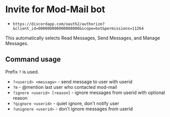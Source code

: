 # Invite for Mod-Mail bot
* `https://discordapp.com/oauth2/authorize?&client_id=000000000000000000&scope=bot&permissions=11264`

This automatically selects Read Messages, Send Messages, and Manage Messages.

## Command usage
Prefix `?` is used.
* `?<userid> <message>` - send message to user with userid
* `?m` - @mention last user who contacted mod-mail
* `?ignore <userid> [reason]` - ignore messages from userid with optional reason
* `?qignore <userid>` - quiet ignore, don't notify user
* `?unignore <userid>` - don't ignore messages from userid
